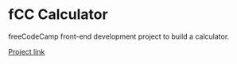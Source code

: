 # fCC Calculator

freeCodeCamp front-end development project to build a calculator.

[Project link](https://hkuz.github.io/fCCCalculator/)
